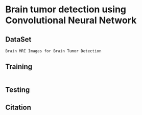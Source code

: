 # Brain tumor detection using Convolutional Neural Network


## DataSet 
```
Brain MRI Images for Brain Tumor Detection
```

## 


## Training

```shell script

```

## Testing 


## Citation
